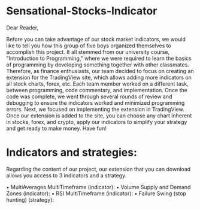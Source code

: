 # Sensational-Stocks-Indicator
Dear Reader, 

Before you can take advantage of our stock market indicators, we would like to tell you how this group of five boys organized themselves to accomplish this project. It all stemmed from our university course, "Introduction to Programming," where we were required to learn the basics of programming by developing something together with other classmates. Therefore, as finance enthusiasts, our team decided to focus on creating an extension for the TradingView site, which allows adding more indicators on all stock charts, forex, etc. Each team member worked on a different task, between programming, code commentary, and implementation. Once the code was complete, we went through several rounds of review and debugging to ensure the indicators worked and minimized programming errors. Next, we focused on implementing the extension in TradingView. Once our extension is added to the site, you can choose any chart inherent in stocks, forex, and crypto, apply our indicators to simplify your strategy and get ready to make money. Have fun!

# Indicators and strategies:
Regarding the content of our project, our extension that you can download allows you access to 3 indicators and a strategy.

•	MultiAverages MultiTimeframe (indicator): 
•	Volume Supply and Demand Zones (indicator): 
•	RSI MultiTimeframe (indicator):
•	Failure Swing (stop hunting) (strategy):
